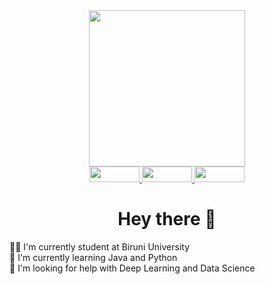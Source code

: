 <div id="header" align="center">
  <img src="https://media.giphy.com/media/JdkIAaVJ7p86A/giphy.gif" width="250"/>
</div>

<div id="links" align="center">
  <a href="https://www.linkedin.com/in/abdullokh-abdukodirov-9745b5203/">
    <img src="https://img.shields.io/badge/Linkedin-black" width=80 height=25>
  </a> 
   <a href="https://medium.com/@abdullahabdulkadir0/">
    <img src="https://img.shields.io/badge/Medium-blue" width=80 height=25>
  </a> 
  <a href="https://instagram.com/dimoontri?igshid=MjEwN2IyYWYwYw==">
    <img src="https://img.shields.io/badge/Instagram-green" width=80 height=25>
  </a> 
</div>

<div id="header" align="center">
  <h1>Hey there 👋</h1>
</div>

👨‍💻 I'm currently student at Biruni University<br>
🌱 I'm currently learning Java and Python<br>
🔭 I'm looking for help with Deep Learning and Data Science<br>



